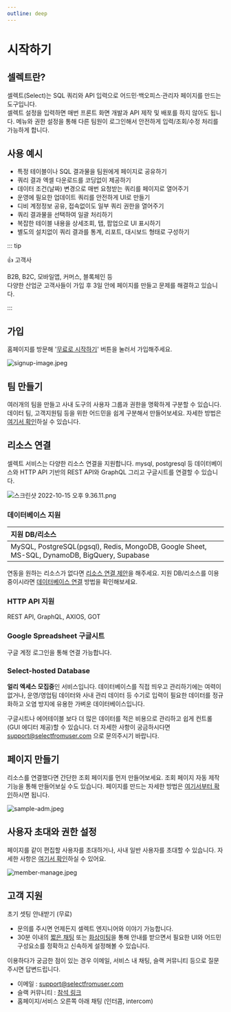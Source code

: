 ```yaml
---
outline: deep
---
```


# 시작하기 

## 셀렉트란?

셀렉트(Select)는 SQL 쿼리와 API 입력으로 어드민·백오피스·관리자 페이지를 만드는 도구입니다.  
셀렉트 설정을 입력하면 매번 프론트 화면 개발과 API 제작 및 배포를 하지 않아도 됩니다.
메뉴와 권한 설정을 통해 다른 팀원이 로그인해서 안전하게 입력/조회/수정 처리를 가능하게 합니다.

## 사용 예시

- 특정 테이블이나 SQL 결과물을 팀원에게 페이지로 공유하기
- 쿼리 결과 엑셀 다운로드를 코딩없이 제공하기
- 데이터 조건(날짜) 변경으로 매번 요청받는 쿼리를 페이지로 열어주기
- 운영에 필요한 업데이트 쿼리를 안전하게 UI로 만들기
- 디비 계정정보 공유, 접속없이도 일부 쿼리 권한을 열어주기
- 쿼리 결과물을 선택하여 일괄 처리하기
- 복잡한 테이블 내용을 상세조회, 탭, 팝업으로 UI 표시하기
- 별도의 설치없이 쿼리 결과를 통계, 리포트, 대시보드 형태로 구성하기


::: tip

👍 고객사 

B2B, B2C, 모바일앱, 커머스, 블록체인 등  
다양한 산업군 고객사들이 가입 후 3일 안에 페이지를 만들고 문제를 해결하고 있습니다.

:::

## 가입

홈페이지를 방문해 '[무료로 시작하기](https://app.selectfromuser.com/signup?solution_id=1)' 버튼을 눌러서 가입해주세요.

![](https://imagedelivery.net/MHVC-FGTDyxApYeHyF29Tw/6d359848-47dc-42f6-53d1-87e87f923d00/docs "signup-image.jpeg")

## 팀 만들기

여러개의 팀을 만들고 사내 도구의 사용자 그룹과 권한을 명확하게 구분할 수 있습니다. 데이터 팀, 고객지원팀 등을 위한 어드민을 쉽게 구분해서 만들어보세요. 자세한 방법은 [여기서 확인](https://docs.selectfromuser.com/docs/%ED%8C%80-%EB%A7%8C%EB%93%A4%EA%B8%B0)하실 수 있습니다.

## 리소스 연결

셀렉트 서비스는 다양한 리소스 연결을 지원합니다. mysql, postgresql 등 데이터베이스와 HTTP API 기반의 REST API와 GraphQL 그리고 구글시트를 연결할 수 있습니다. 

![](https://imagedelivery.net/MHVC-FGTDyxApYeHyF29Tw/9930c8f3-919b-444b-8cfe-d1b71c973500/docs "스크린샷 2022-10-15 오후 9.36.11.png")

### 데이터베이스 지원

| 지원 DB/리소스                                                    |
| :------------------------------------------------------------- | 
| MySQL, PostgreSQL(pgsql), Redis, MongoDB, Google Sheet, MS-SQL, DynamoDB, BigQuery, Supabase |

연동을 원하는 리소스가 없다면 [리소스 연결 제안](https://bit.ly/3C1Uhls)을 해주세요.
지원 DB/리소스를 이용중이시라면 [데이터베이스 연결](https://docs.selectfromuser.com/docs/%EB%8D%B0%EC%9D%B4%ED%84%B0%EB%B2%A0%EC%9D%B4%EC%8A%A4-%EC%97%B0%EA%B2%B0) 방법을 확인해보세요.

### HTTP API 지원

REST API, GraphQL, AXIOS, GOT

### Google Spreadsheet 구글시트

구글 계정 로그인을 통해 연결 가능합니다.

### Select-hosted Database

**얼리 엑세스 모집중**인 서비스입니다. 데이터베이스를 직접 띄우고 관리하기에는 여력이 없거나, 운영/영업팀 데이터와 사내 관리 데이터 등 수기로 입력이 필요한 데이터를 정규화하고 오염 방지에 유용한 가벼운 데이터베이스입니다. 

구글시트나 에어테이블 보다 더 많은 데이터를 적은 비용으로 관리하고 쉽게 컨트롤(GUI 에디터 제공)할 수 있습니다. 더 자세한 사항이 궁금하시다면 [support@selectfromuser.com](mailto:support@selectfromuser.com) 으로 문의주시기 바랍니다. 

## 페이지 만들기

리소스를 연결했다면 간단한 조회 페이지를 먼저 만들어보세요. 조회 페이지 자동 제작 기능을 통해 만들어보실 수도 있습니다. 페이지를 만드는 자세한 방법은 [여기서부터 확인](https://docs.selectfromuser.com/docs/%EC%96%B4%EB%93%9C%EB%AF%BC-%ED%8E%B8%EC%A7%91)하시면 됩니다. 

![](https://imagedelivery.net/MHVC-FGTDyxApYeHyF29Tw/1b7363e2-8fcb-422b-4532-716494f36000/docs "sample-adm.jpeg")

## 사용자 초대와 권한 설정

페이지를 같이 편집할 사용자를 초대하거나, 사내 일반 사용자를 초대할 수 있습니다. 자세한 사항은 [여기서 확인](https://docs.selectfromuser.com/docs/%ED%8C%80%EC%97%90-%EB%A9%A4%EB%B2%84-%EC%B4%88%EB%8C%80%ED%95%98%EA%B8%B0)하실 수 있어요.

![](https://imagedelivery.net/MHVC-FGTDyxApYeHyF29Tw/9c855bb7-d680-407c-0660-241a369d0500/docs "member-manage.jpeg")

## 고객 지원

초기 셋팅 안내받기 (무료)

- 문의를 주시면 언제든지 셀렉트 엔지니어와 이야기 가능합니다.
- 30분 이내의 [짧은 채팅](https://join.slack.com/t/selectcommunity/shared_invite/zt-161fvp0bn-SjJykcvL9ply0CQzUXrL9A) 또는 [화상미팅](https://whattime.co.kr/hbkim/30min?date=2022-10-15&time_zone=Asia%2FSeoul)을 통해 안내를 받으면서 필요한 UI와 어드민 구성요소를 정확하고 신속하게 설정해볼 수 있습니다. 

이용하다가 궁금한 점이 있는 경우 이메일, 서비스 내 채팅, 슬랙 커뮤니티 등으로 질문 주시면 답변드립니다. 

- 이메일 : [support@selectfromuser.com](mailto:support@selectfromuser.com)
- 슬랙 커뮤니티 : [참석 링크 ](https://join.slack.com/t/selectcommunity/shared_invite/zt-161fvp0bn-SjJykcvL9ply0CQzUXrL9A)
- 홈페이지/서비스 오른쪽 아래 채팅 (인터콤, intercom)
